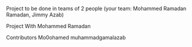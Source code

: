 Project to be done in teams of 2 people (your team: Mohammed Ramadan Ramadan, Jimmy Azab)




Project With Mohammed Ramadan

Contributors
Mo0ohamed
muhammadgamalazab
